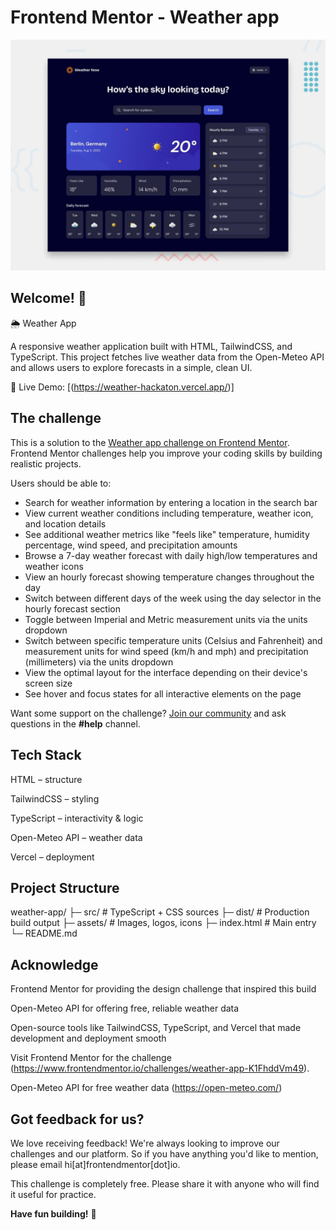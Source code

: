 # Frontend Mentor - Weather app

![Design preview for the Weather app coding challenge](./preview.jpg)

## Welcome! 👋

🌦 Weather App

A responsive weather application built with HTML, TailwindCSS, and TypeScript.
This project fetches live weather data from the Open-Meteo API
and allows users to explore forecasts in a simple, clean UI.

🔗 Live Demo: [(https://weather-hackaton.vercel.app/)]

## The challenge

This is a solution to the [Weather app challenge on Frontend Mentor](https://www.frontendmentor.io/challenges/weather-app-K1FhddVm49). Frontend Mentor challenges help you improve your coding skills by building realistic projects.

Users should be able to:

- Search for weather information by entering a location in the search bar
- View current weather conditions including temperature, weather icon, and location details
- See additional weather metrics like "feels like" temperature, humidity percentage, wind speed, and precipitation amounts
- Browse a 7-day weather forecast with daily high/low temperatures and weather icons
- View an hourly forecast showing temperature changes throughout the day
- Switch between different days of the week using the day selector in the hourly forecast section
- Toggle between Imperial and Metric measurement units via the units dropdown
- Switch between specific temperature units (Celsius and Fahrenheit) and measurement units for wind speed (km/h and mph) and precipitation (millimeters) via the units dropdown
- View the optimal layout for the interface depending on their device's screen size
- See hover and focus states for all interactive elements on the page

Want some support on the challenge? [Join our community](https://www.frontendmentor.io/community) and ask questions in the **#help** channel.

## Tech Stack

HTML – structure

TailwindCSS – styling

TypeScript – interactivity & logic

Open-Meteo API – weather data

Vercel – deployment

## Project Structure

weather-app/
├─ src/ # TypeScript + CSS sources
├─ dist/ # Production build output
├─ assets/ # Images, logos, icons
├─ index.html # Main entry
└─ README.md

## Acknowledge

Frontend Mentor for providing the design challenge that inspired this build

Open-Meteo API for offering free, reliable weather data

Open-source tools like TailwindCSS, TypeScript, and Vercel that made development and deployment smooth

Visit Frontend Mentor for the challenge (https://www.frontendmentor.io/challenges/weather-app-K1FhddVm49).

Open-Meteo API for free weather data (https://open-meteo.com/)

## Got feedback for us?

We love receiving feedback! We're always looking to improve our challenges and our platform. So if you have anything you'd like to mention, please email hi[at]frontendmentor[dot]io.

This challenge is completely free. Please share it with anyone who will find it useful for practice.

**Have fun building!** 🚀
